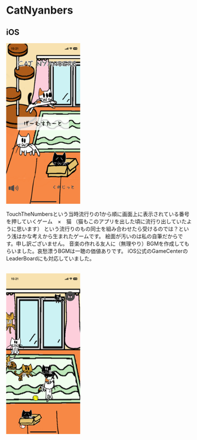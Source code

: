 # CatNyanbers
## iOS
<img src="1.PNG" width="200">

<br>

TouchTheNumbersという当時流行りの1から順に画面上に表示されている番号を押していくゲーム　×　猫
（猫もこのアプリを出した頃に流行り出していたように思います）
という流行りのもの同士を組み合わせたら受けるのでは？という浅はかな考えから生まれたゲームです。
絵面が汚いのは私の自筆だからです。申し訳ございません。
音楽の作れる友人に（無理やり）BGMを作成してもらいました。哀愁漂うBGMは一聴の価値ありです。
iOS公式のGameCenterのLeaderBoardにも対応していました。

<br>

<img src="2.PNG" width="200">

<br>
